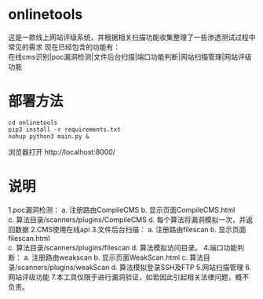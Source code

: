 # onlinetools 
  
这是一款线上网站评级系统，并根据相关扫描功能收集整理了一些渗透测试过程中常见的需求 
现在已经包含的功能有：  
在线cms识别|poc漏洞检测|文件后台扫描|端口功能判断|网站扫描管理|网站评级功能  
  
# 部署方法  
 
    cd onlinetools 
    pip3 install -r requirements.txt 
    nohup python3 main.py & 
 
浏览器打开 
    http://localhost:8000/ 
 
# 说明
1.poc漏洞检测： 
    a. 注册路由CompileCMS 
    b. 显示页面CompileCMS.html  
    c. 算法目录/scanners/plugins/CompileCMS 
    d. 每个算法将漏洞模拟一次，并返回数据 
2.CMS使用在线api 
3.文件后台扫描： 
    a. 注册路由filescan 
    b. 显示页面filescan.html  
    c. 算法目录/scanners/plugins/filescan 
    d. 算法模拟访问目录。 
4.端口功能判断： 
    a. 注册路由weakscan 
    b. 显示页面WeakScan.html 
    c. 算法目录/scanners/plugins/weakScan 
    d. 算法模拟登录SSH及FTP 
5.网站扫描管理 
6.网站评级功能 
7.本工具仅限于进行漏洞验证，如若因此引起相关法律问题，概不负责。 





